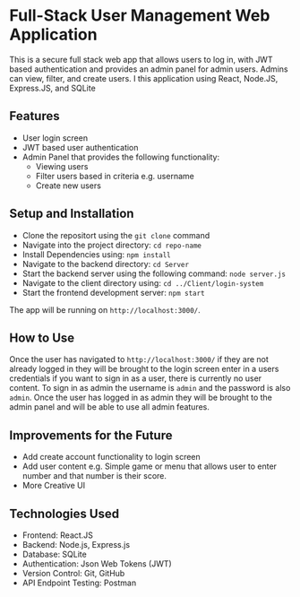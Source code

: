 # Full-Stack User Management Web Application
This is a secure full stack web app that allows users to log in, with JWT based authentication and provides an admin panel for admin users. Admins can view, filter, and create users. I this application using React, Node.JS, Express.JS, and SQLite

## Features
- User login screen
- JWT based user authentication
- Admin Panel that provides the following functionality:
   - Viewing users
   - Filter users based in criteria e.g. username
   - Create new users
 
## Setup and Installation
- Clone the repositort using the `git clone` command
- Navigate into the project directory: `cd repo-name`
- Install Dependencies using: `npm install`
- Navigate to the backend directory: `cd Server`
- Start the backend server using the following command: `node server.js`
- Navigate to the client directory using: `cd ../Client/login-system`
- Start the frontend development server: `npm start`

The app will be running on `http://localhost:3000/`.

## How to Use
Once the user has navigated to `http://localhost:3000/` if they are not already logged in they will be brought to the login screen enter in a users credentials if you want to sign in as a user, there is currently no user content. To sign in as admin the username is `admin` and the password is also `admin`. Once the user has logged in as admin they will be brought to the admin panel and will be able to use all admin features.

## Improvements for the Future
- Add create account functionality to login screen
- Add user content e.g. Simple game or menu that allows user to enter number and that number is their score.
- More Creative UI

## Technologies Used
- Frontend: React.JS
- Backend: Node.js, Express.js
- Database: SQLite
- Authentication: Json Web Tokens (JWT)
- Version Control: Git, GitHub
- API Endpoint Testing: Postman

